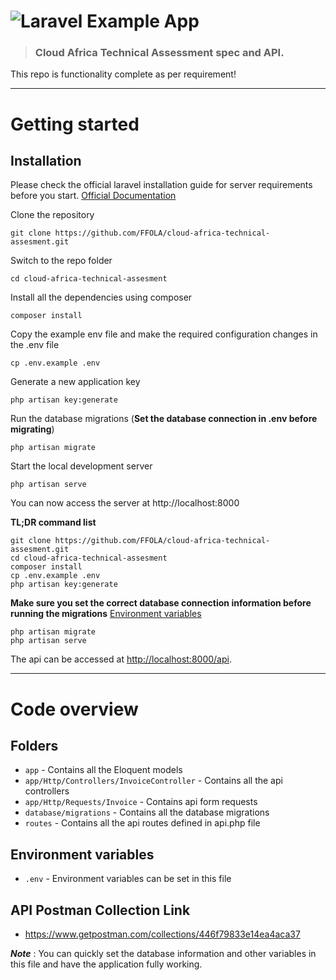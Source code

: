 # ![Laravel Example App](logo.png)


> ### Cloud Africa Technical Assessment spec and API.

This repo is functionality complete as per requirement!

----------

# Getting started

## Installation

Please check the official laravel installation guide for server requirements before you start. [Official Documentation](https://laravel.com/docs/8.x)


Clone the repository

    git clone https://github.com/FFOLA/cloud-africa-technical-assesment.git

Switch to the repo folder

    cd cloud-africa-technical-assesment

Install all the dependencies using composer

    composer install

Copy the example env file and make the required configuration changes in the .env file

    cp .env.example .env

Generate a new application key

    php artisan key:generate


Run the database migrations (**Set the database connection in .env before migrating**)

    php artisan migrate

Start the local development server

    php artisan serve

You can now access the server at http://localhost:8000

**TL;DR command list**

    git clone https://github.com/FFOLA/cloud-africa-technical-assesment.git
    cd cloud-africa-technical-assesment
    composer install
    cp .env.example .env
    php artisan key:generate
    
**Make sure you set the correct database connection information before running the migrations** [Environment variables](#environment-variables)

    php artisan migrate
    php artisan serve   

The api can be accessed at [http://localhost:8000/api](http://localhost:8000/api).

----------

# Code overview

## Folders

- `app` - Contains all the Eloquent models
- `app/Http/Controllers/InvoiceController` - Contains all the api controllers
- `app/Http/Requests/Invoice` - Contains api form requests
- `database/migrations` - Contains all the database migrations
- `routes` - Contains all the api routes defined in api.php file

## Environment variables

- `.env` - Environment variables can be set in this file

## API Postman Collection Link

- https://www.getpostman.com/collections/446f79833e14ea4aca37


***Note*** : You can quickly set the database information and other variables in this file and have the application fully working.
